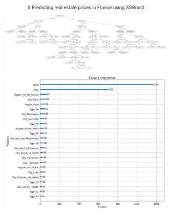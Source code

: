 <p style="text-align: center;"> # Predicting real estate prices in France using XGBoost <p>

![Image of a tree of the XGBoost model](https://github.com/tlemenestrel/France_Real_Estate_Prices_Prediction/blob/master/Images/xgboost_tree.png)

![Image of Yaktocat](https://github.com/tlemenestrel/France_Real_Estate_Prices_Prediction/blob/master/Images/xgboost_features_importance.png)
